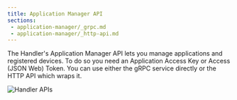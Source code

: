 ```yaml
---
title: Application Manager API
sections:
 - application-manager/_grpc.md
 - application-manager/_http-api.md
---
```


The Handler's Application Manager API lets you manage applications and registered devices. To do so you need an Application Access Key or Access (JSON Web) Token. You can use either the gRPC service directly or the HTTP API which wraps it.

![Handler APIs](handler.png)
